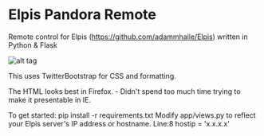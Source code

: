 # Elpis Pandora Remote

Remote control for Elpis (https://github.com/adammhaile/Elpis) written in Python & Flask

![alt tag](https://raw.githubusercontent.com/Conman1136/Elpis-Pandora-Remote/master/FlaskElpisScreen.png)

This uses TwitterBootstrap for CSS and formatting.

The HTML looks best in Firefox.  - Didn't spend too much time trying to make it presentable in IE.

To get started:
  pip install -r requirements.txt
  Modify app/views.py to reflect your Elpis server's IP address or hostname.    Line:8 hostip = 'x.x.x.x'
